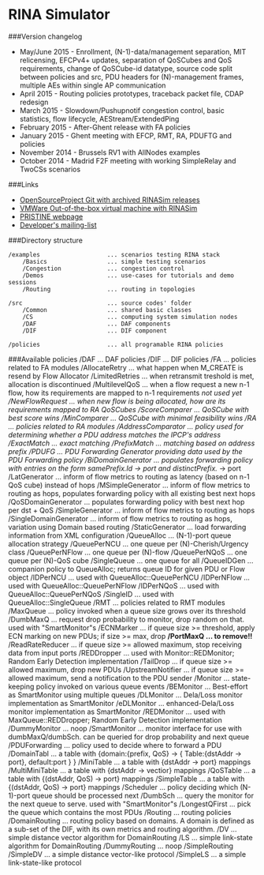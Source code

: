 RINA Simulator
====

###Version changelog

* May/June 2015 - Enrollment, (N-1)-data/management separation, MIT relicensing,
                  EFCPv4+ updates, separation of QoSCubes and QoS requirements,
                  change of QoSCube-id datatype, source code split between
                  policies and src, PDU headers for (N)-management frames,
                  multiple AEs within single AP communication 
* April 2015    - Routing policies prototypes, traceback packet file, CDAP redesign
* March 2015    - Slowdown/Pushupnotif congestion control, basic statistics,
                  flow lifecycle, AEStream/ExtendedPing
* February 2015 - After-Ghent release with FA policies
* January 2015  - Ghent meeting with EFCP, RMT, RA, PDUFTG and policies
* November 2014 - Brussels RV1 with AllNodes examples
* October 2014  - Madrid F2F meeting with working SimpleRelay and TwoCSs scenarios

###Links
* [OpenSourceProject Git with archived RINASim releases](https://opensourceprojects.eu/p/pristine/rinasimulator/rinasim/ci/b323f721944033c9f31924c02e2b67ba9c92c712/tree/)
* [VMWare Out-of-the-box virtual machine with RINASim](http://nes.fit.vutbr.cz/ivesely/vm/RINASim.zip)
* [PRISTINE webpage](http://ict-pristine.eu/)	 
* [Developer's mailing-list](https://www.fit.vutbr.cz/mailman/listinfo/rinasim)

###Directory structure

	/examples					... scenarios testing RINA stack
		/Basics					... simple testing scenarios
		/Congestion				... congestion control
		/Demos					... use-cases for tutorials and demo sessions
		/Routing				... routing in topologies
		
	/src						... source codes' folder
		/Common					... shared basic classes
		/CS						... computing system simulation nodes
		/DAF					... DAF components
		/DIF 					... DIF component
	
	/policies				    ... all programable RINA policies

###Available policies
	/DAF                           ... DAF policies
	/DIF                           ... DIF policies
	    /FA                        ... policies related to FA modules
	        /AllocateRetry             ... what happen when M_CREATE is resend by Flow Allocator
	            /LimitedRetries        ... when retransmit treshold is met, allocation is 
	            						   discontinued
	        /MultilevelQoS             ... when a flow request a new n-1 flow, how its requirements are 
	                                                           mapped to n-1 requirements *not used yet
	        /NewFlowRequest            ... when new flow is being allocated, how are its 
	        							   requirements mapped to RA QoSCubes
	            /ScoreComparer         ... QoSCube with best score wins
	            /MinComparer           ... QoSCube with minimal feasibility wins
	    /RA                            ... policies related to RA modules
	        /AddressComparator         ... policy used for determining whether a PDU address
	        							   matches the IPCP's address  
	            /ExactMatch            ... exact matching
	            /PrefixMatch           ... matching based on address prefix
	        /PDUFG                     ... PDU Forwarding Generator providing data used by the 
	        							   PDU Forwarding policy 
	            /BiDomainGenerator     ... populates forwarding policy with entries on the form samePrefix.Id -> port and distinctPrefix.* -> port
	            /LatGenerator          ... inform of flow metrics to routing as latency (based on n-1 
	        							   QoS cube) instead of hops
	            /MSimpleGenerator      ... inform of flow metrics to routing as hops, populates forwarding
	        							   policy with all existing best next hops
	            /QoSDomainGenerator    ... populates forwarding policy with best next hop per dst + QoS
	            /SimpleGenerator       ... inform of flow metrics to routing as hops
	            /SingleDomainGenerator ... inform of flow metrics to routing as hops, 
	        							   variation using Domain based routing
	            /StaticGenerator       ... load forwarding information from XML configuration 
	        /QueueAlloc                ... (N-1)-port queue allocation strategy
	            /QueuePerNCU           ... one queue per (N)-Cherish/Urgency class
	            /QueuePerNFlow         ... one queue per (N)-flow 
	            /QueuePerNQoS          ... one queue per (N)-QoS cube
	            /SingleQueue           ... one queue for all
	        /QueueIDGen                ... companion policy to QueueAlloc; returns queue ID 
	        							   for given PDU or Flow object 
	            /IDPerNCU              ... used with QueueAlloc::QueuePerNCU
	            /IDPerNFlow            ... used with QueueAlloc::QueuePerNFlow
	            /IDPerNQoS             ... used with QueueAlloc::QueuePerNQoS
	            /SingleID              ... used with QueueAlloc::SingleQueue
	    /RMT                           ... policies related to RMT modules
	        /MaxQueue                  ... policy invoked when a queue size grows over its
	        							   threshold 
	            /DumbMaxQ              ... request drop probability to monitor, drop random on that.
	                                                           used with "SmartMonitor"s 
	            /ECNMarker             ... if queue size >= threshold, apply ECN marking on 
	            						   new PDUs; if size >= max, drop
	            **/PortMaxQ              ...  to remove!!**
	            /ReadRateReducer       ... if queue size >= allowed maximum, stop receiving data
	            						   from input ports 
	            /REDDropper            ... used with Monitor::REDMonitor; Random Early Detection
	            					       implementation
	            /TailDrop              ... if queue size >= allowed maximum, drop new PDUs
	            /UpstreamNotifier      ... if queue size >= allowed maximum, send a notification 
	            						   to the PDU sender
	        /Monitor                   ... state-keeping policy invoked on various queue events 
	            /BEMonitor             ... Best-effort as SmartMonitor using multiple queues
	            /DLMonitor             ... Dela/Loss monitor implementation as SmartMonitor
	            /eDLMonitor            ... enhanced-Dela/Loss monitor implementation as SmartMonitor
	            /REDMonitor            ... used with MaxQueue::REDDropper; Random Early Detection 
	            					       implementation
	            /DummyMonitor          ... noop
	            /SmartMonitor          ... monitor interface for use with dumbMaxQ/dumbSch.
	                                               can be queried for drop probability and next queue
	        /PDUForwarding             ... policy used to decide where to forward a PDU
	            /DomainTabl            ... a table with {domain:{prefix, QoS} -> 
	        							   { Table:{dstAddr -> port}, default:port } }
	            /MiniTable             ... a table with {dstAddr -> port} mappings
	            /MultiMiniTable        ... a table with {dstAddr -> vectior<port>} mappings
	            /QoSTable              ... a table with {(dstAddr, QoS) -> port} mappings
	            /SimpleTable           ... a table with {(dstAddr, QoS) -> port} mappings
	        /Scheduler                 ... policy deciding which (N-1)-port queue should be 
	        							   processed next
	            /DumbSch               ... query the monitor for the next queue to serve.
	                                                           used with "SmartMonitor"s
	            /LongestQFirst         ... pick the queue which contains the most PDUs 
	    /Routing                       ... routing policies
	        /DomainRouting	           ... routing policy based on domains. A domain is defined as a sub-set                                                    of the DIF, with its own metrics and routing algorithm.
	        	/DV	               ... simple distance vector algorithm for DomainRouting
	        	/LS                    ... simple link-state algorithm for DomainRouting
	        /DummyRouting              ... noop
	        /SimpleRouting
	            /SimpleDV              ... a simple distance vector-like protocol
	            /SimpleLS              ... a simple link-state-like protocol
	        
          
	
	
